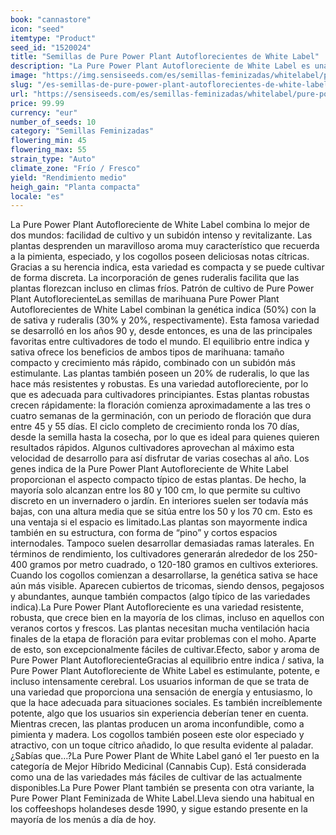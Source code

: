 ```yaml
---
book: "cannastore"
icon: "seed"
itemtype: "Product"
seed_id: "1520024"
title: "Semillas de Pure Power Plant Autoflorecientes de White Label"
description: "La Pure Power Plant Autofloreciente de White Label es una variedad 50% indica. Su trasfondo 30% sativa produce un subidón eufórico y estimulante."
image: "https://img.sensiseeds.com/es/semillas-feminizadas/whitelabel/pure-power-plant-autofloracion-image.png"
slug: "/es-semillas-de-pure-power-plant-autoflorecientes-de-white-label"
url: "https://sensiseeds.com/es/semillas-feminizadas/whitelabel/pure-power-plant-autofloracion?a_aid=cannastore"
price: 99.99
currency: "eur"
number_of_seeds: 10
category: "Semillas Feminizadas"
flowering_min: 45
flowering_max: 55
strain_type: "Auto"
climate_zone: "Frío / Fresco"
yield: "Rendimiento medio"
heigh_gain: "Planta compacta"
locale: "es"
---
```

La Pure Power Plant Autofloreciente de White Label combina lo mejor de dos mundos: facilidad de cultivo y un subidón intenso y revitalizante. Las plantas desprenden un maravilloso aroma muy característico que recuerda a la pimienta, especiado, y los cogollos poseen deliciosas notas cítricas. Gracias a su herencia indica, esta variedad es compacta y se puede cultivar de forma discreta. La incorporación de genes ruderalis facilita que las plantas florezcan incluso en climas fríos. Patrón de cultivo de Pure Power Plant AutoflorecienteLas semillas de marihuana Pure Power Plant Autoflorecientes de White Label combinan la genética indica (50%) con la de sativa y ruderalis (30% y 20%, respectivamente). Esta famosa variedad se desarrolló en los años 90 y, desde entonces, es una de las principales favoritas entre cultivadores de todo el mundo. El equilibrio entre indica y sativa ofrece los beneficios de ambos tipos de marihuana: tamaño compacto y crecimiento más rápido, combinado con un subidón más estimulante. Las plantas también poseen un 20% de ruderalis, lo que las hace más resistentes y robustas. Es una variedad autofloreciente, por lo que es adecuada para cultivadores principiantes. Estas plantas robustas crecen rápidamente: la floración comienza aproximadamente a las tres o cuatro semanas de la germinación, con un periodo de floración que dura entre 45 y 55 días. El ciclo completo de crecimiento ronda los 70 días, desde la semilla hasta la cosecha, por lo que es ideal para quienes quieren resultados rápidos. Algunos cultivadores aprovechan al máximo esta velocidad de desarrollo para así disfrutar de varias cosechas al año. Los genes indica de la Pure Power Plant Autofloreciente de White Label proporcionan el aspecto compacto típico de estas plantas. De hecho, la mayoría solo alcanzan entre los 80 y 100 cm, lo que permite su cultivo discreto en un invernadero o jardín. En interiores suelen ser todavía más bajas, con una altura media que se sitúa entre los 50 y los 70 cm. Esto es una ventaja si el espacio es limitado.Las plantas son mayormente indica también en su estructura, con forma de “pino” y cortos espacios internodales. Tampoco suelen desarrollar demasiadas ramas laterales. En términos de rendimiento, los cultivadores generarán alrededor de los 250-400 gramos por metro cuadrado, o 120-180 gramos en cultivos exteriores. Cuando los cogollos comienzan a desarrollarse, la genética sativa se hace aún más visible. Aparecen cubiertos de tricomas, siendo densos, pegajosos y abundantes, aunque también compactos (algo típico de las variedades indica).La Pure Power Plant Autofloreciente es una variedad resistente, robusta, que crece bien en la mayoría de los climas, incluso en aquellos con veranos cortos y frescos. Las plantas necesitan mucha ventilación hacia finales de la etapa de floración para evitar problemas con el moho. Aparte de esto, son excepcionalmente fáciles de cultivar.Efecto, sabor y aroma de Pure Power Plant AutoflorecienteGracias al equilibrio entre indica / sativa, la Pure Power Plant Autofloreciente de White Label es estimulante, potente, e incluso intensamente cerebral. Los usuarios informan de que se trata de una variedad que proporciona una sensación de energía y entusiasmo, lo que la hace adecuada para situaciones sociales. Es también increíblemente potente, algo que los usuarios sin experiencia deberían tener en cuenta. Mientras crecen, las plantas producen un aroma inconfundible, como a pimienta y madera. Los cogollos también poseen este olor especiado y atractivo, con un toque cítrico añadido, lo que resulta evidente al paladar. ¿Sabías que…?La Pure Power Plant de White Label ganó el 1er puesto en la categoría de Mejor Híbrido Medicinal (Cannabis Cup). Está considerada como una de las variedades más fáciles de cultivar de las actualmente disponibles.La Pure Power Plant también se presenta con otra variante, la Pure Power Plant Feminizada de White Label.Lleva siendo una habitual en los coffeeshops holandeses desde 1990, y sigue estando presente en la mayoría de los menús a día de hoy.
